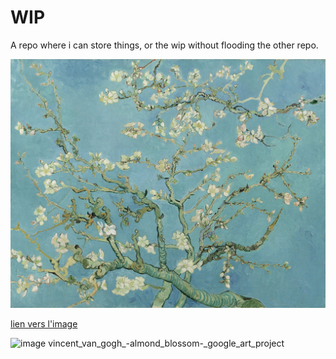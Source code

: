 # WIP

A repo where i can store things, or the wip without flooding the other repo.

![image tableau](https://github.com/zuperninja/WIP/blob/master/Vincent_van_Gogh_-_Almond_blossom_-_Google_Art_Project.jpg)

[lien vers l'image](https://github.com/zuperninja/WIP/blob/master/Vincent_van_Gogh_-_Almond_blossom_-_Google_Art_Project.jpg)

![image vincent_van_gogh_-_almond_blossom_-_google_art_project](https://user-images.githubusercontent.com/25099826/41849140-2af654ac-7880-11e8-906d-2535055a15e3.jpg)
